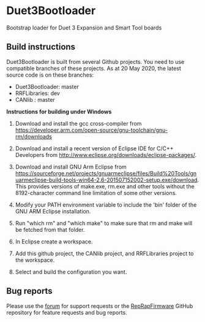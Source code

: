 # Duet3Bootloader
Bootstrap loader for Duet 3 Expansion and Smart Tool boards
 
## Build instructions

Duet3Bootloader is built from several Github projects. You need to use compatible branches of these projects. As at 20 May 2020, the latest source code is on these branches:

- Duet3Bootloader: master
- RRFLibraries: dev
- CANlib : master

**Instructions for building under Windows**

1. Download and install the gcc cross-compiler from https://developer.arm.com/open-source/gnu-toolchain/gnu-rm/downloads

2. Download and install a recent version of Eclipse IDE for C/C++ Developers from http://www.eclipse.org/downloads/eclipse-packages/.

3. Download and install GNU Arm Eclipse from https://sourceforge.net/projects/gnuarmeclipse/files/Build%20Tools/gnuarmeclipse-build-tools-win64-2.6-201507152002-setup.exe/download. This provides versions of make.exe, rm.exe and other tools without the 8192-character command line limitation of some other versions.

4. Modify your PATH environment variable to include the 'bin' folder of the GNU ARM Eclipse installation.

5. Run "which rm" and "which make" to make sure that rm and make will be fetched from that folder.

6. In Eclipse create a workspace.

7. Add this github project, the CANlib project, and RRFLibraries project to the workspace.

8. Select and build the configuration you want.

## Bug reports

Please use the [forum](https://forum.duet3d.com) for support requests or the [RepRapFirmware](https://github.com/Duet3D/RepRapFirmware) GitHub repository for feature requests and bug reports.
